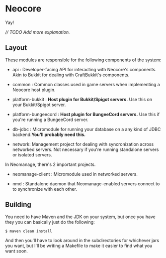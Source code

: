 # Neocore

Yay!

*// TODO Add more explanation.*

## Layout

These modules are responsible for the following components of the system:

* api : Developer-facing API for interacting with Neocore's components.
Akin to Bukkit for dealing with CraftBukkit's components.

* common : Common classes used in game servers when implementing a
Neocore host plugin.

* platform-bukkit : **Host plugin for Bukkit/Spigot servers.**  Use this on
your Bukkit/Spigot server.

* platform-bungeecord : **Host plugin for BungeeCord servers.** Use this if
you're running a BungeeCord server.

* db-jdbc : Micromodule for running your database on a any kind of JDBC
backend.**You'll probably need this.**

* network: Management project for dealing with syncronization across
networked servers.  Not necessary if you're running standalone servers or
isolated servers.

In Neomanage, there's 2 important projects.

* neomanage-client : Micromodule used in networked servers.

* nmd : Standalone daemon that Neomanage-enabled servers connect to to
synchronize with each other.

## Building

You need to have Maven and the JDK on your system, but once you have they you
can basically just do the following:

    $ maven clean install

And then you'll have to look around in the subdirectories for whichever jars
you want, but I'll be writing a Makefile to make it easier to find what you
want soon.
